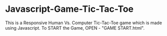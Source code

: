 # Javascript-Game-Tic-Tac-Toe
This is a Responsive Human Vs. Computer Tic-Tac-Toe game which is made using Javascript.
To START the Game, OPEN - "GAME START.html".
